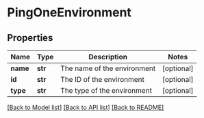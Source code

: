 # PingOneEnvironment

## Properties
Name | Type | Description | Notes
------------ | ------------- | ------------- | -------------
**name** | **str** | The name of the environment | [optional] 
**id** | **str** | The ID of the environment | [optional] 
**type** | **str** | The type of the environment | [optional] 

[[Back to Model list]](../README.md#documentation-for-models) [[Back to API list]](../README.md#documentation-for-api-endpoints) [[Back to README]](../README.md)


